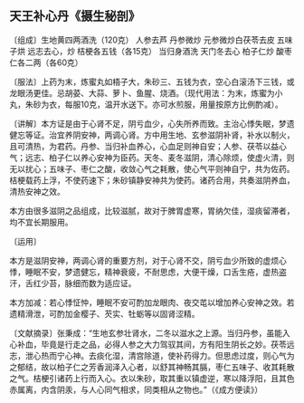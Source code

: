 ## 天王补心丹《摄生秘剖》

〔组成〕生地黄四两酒洗（120克） 人参去芦 丹参微炒 元参微炒白茯苓去皮 五味子烘 远志去心，炒 桔梗各五钱（各15克） 当归身酒洗 天门冬去心 柏子仁炒 酸枣仁各二两（各60克）

〔服法〕上药为末，炼蜜丸如梧子大，朱砂三、五钱为衣，空心白滚汤下三钱，或龙眼汤更佳。忌胡荽、大蒜、萝卜、鱼腥、烧酒。（现代用法：为末，炼蜜为小丸，朱砂为衣，每服10克，温开水送下。亦可水煎服，用量按原方比例酌减）。

〔讲解〕本方证是由于心肾不足，阴亏血少，心失所养而致。主治心悸失眠，梦遗健忘等证。治宜养阴安神，两调心肾。方中用生地、玄参滋阴补肾，补水以制火，且可清热，为君药。丹参、当归补血养心，心血足则神自安；人参、茯苓以益心气；远志、柏子仁以养心安神为臣药。天冬、麦冬滋阴，清心除烦，使虚火清，则无以扰心；五味子、枣仁之酸，收敛心气之耗散，使心气平则神自宁，共为佐药。桔梗载药上浮，不使药速下；朱砂镇静安神共为使药。诸药合用，共奏滋阴养血，清热安神之效。

本方由很多滋阴之品组成，比较滋腻，故对于脾胃虚寒，胃纳欠佳，湿痰留滞者，均不宜长期服用。

〔运用〕

本方是滋阴安神，两调心肾的重要方剂，对于心肾不交，阴亏血少所致的虚烦心悸，睡眠不安，梦遗健忘，精神衰疲，不耐思虑，大便干燥，口舌生疮，虚热盗汗，舌红少苔，脉细而数为适应证。

本方加减：若心悸怔忡，睡眠不安可酌加龙眼肉、夜交芚以增加养心安神之效。若遗精滑泄，可酌加金樱子、芡实、牡蛎等以固肾涩精。

〔文献摘录〕张秉成：“生地玄参壮肾水，二冬以滋水之上源。当归丹参，虽能入心补血，毕竟是行走之品，必得人参之大力驾驭其间，方有阳生阴长之妙。茯苓远志，泄心热而宁心神。去痰化湿，清宫除道，使补药得力。但思虑过度，则心气为之郁结，故以柏子仁之芳香润泽入心者，以舒其神畅其膈，枣仁五味子、收其耗散之气。桔梗引诸药上行而入心。衣以朱砂，取其重以镇虚逆，寒以降浮阳，且其色赤属离，内含阴汞，与人心同气相求，同类相从之物也。”（《成方便读》）
